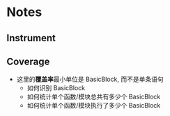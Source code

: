 # Notes

## Instrument

## Coverage

- 这里的**覆盖率**最小单位是 BasicBlock, 而不是单条语句
  - 如何识别 BasicBlock
  - 如何统计单个函数/模块总共有多少个 BasicBlock
  - 如何统计单个函数/模块执行了多少个 BasicBlock
